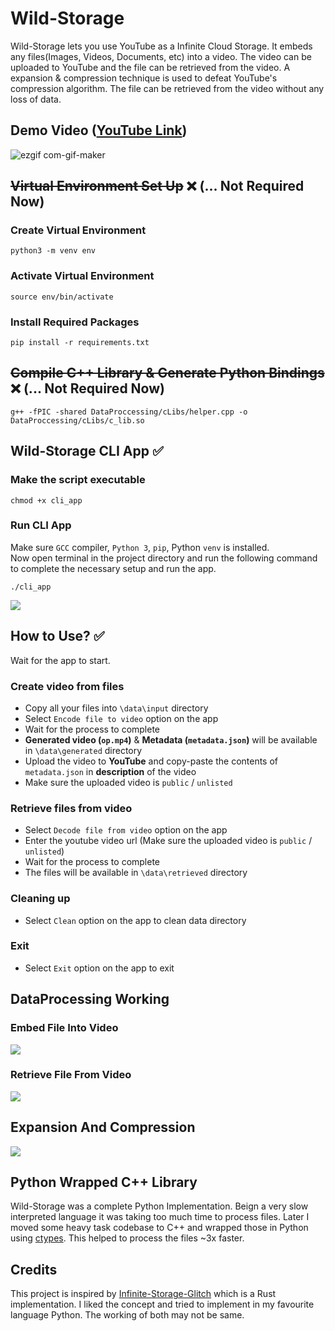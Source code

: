 # Wild-Storage

Wild-Storage lets you use YouTube as a Infinite Cloud Storage. It embeds any files(Images, Videos, Documents, etc) into a video. The video can be uploaded to YouTube and the file can be retrieved from the video. A expansion & compression technique is used to defeat YouTube's compression algorithm. The file can be retrieved from the video without any loss of data.

## Demo Video ([YouTube Link](https://youtu.be/NbeWh011qjs))

![ezgif com-gif-maker](https://gateway.pinata.cloud/ipfs/Qmdo9ZW5uk6NDYWj8K6oNBABDNtBYZZagAxF9UmoxUQFwM)

## <del>Virtual Environment Set Up</del> ❌ (... Not Required Now)

### Create Virtual Environment

```console
python3 -m venv env
```

### Activate Virtual Environment

```console
source env/bin/activate
```

### Install Required Packages

```console
pip install -r requirements.txt
```

## <del>Compile C++ Library & Generate Python Bindings</del> ❌ (... Not Required Now)

```console
g++ -fPIC -shared DataProccessing/cLibs/helper.cpp -o DataProccessing/cLibs/c_lib.so
```

## Wild-Storage CLI App ✅

### Make the script executable

```console
chmod +x cli_app
```

### Run CLI App

Make sure ```GCC``` compiler, ```Python 3```, ```pip```, Python ```venv``` is installed. \
Now open terminal in the project directory and run the following command to complete the necessary setup and run the app.

```console
./cli_app
```

<img src="https://tomato-semantic-alligator-932.mypinata.cloud/ipfs/QmQdnLR9RmjFDLxb39VpqC8N5se9wbhPBRaLsd65uALVBD?_gl=1*1jcg77v*_ga*MjA2MjA3MzczMS4xNzA0NTQzNDQ0*_ga_5RMPXG14TE*MTcwNDU0MzQ0My4xLjEuMTcwNDU0MzU2NC42MC4wLjA.">

## How to Use? ✅

Wait for the app to start.

### Create video from files

- Copy all your files into ```\data\input``` directory
- Select ```Encode file to video``` option on the app
- Wait for the process to complete
- <b>Generated video (```op.mp4```)</b> & <b>Metadata (```metadata.json```)</b> will be available in ```\data\generated``` directory
- Upload the video to <b>YouTube</b> and copy-paste the contents of ```metadata.json``` in <b>description</b> of the video
- Make sure the uploaded video is ```public``` / ```unlisted```

### Retrieve files from video

- Select ```Decode file from video``` option on the app
- Enter the youtube video url (Make sure the uploaded video is ```public``` / ```unlisted```)
- Wait for the process to complete
- The files will be available in ```\data\retrieved``` directory

### Cleaning up

- Select ```Clean``` option on the app to clean data directory

### Exit

- Select ```Exit``` option on the app to exit

## DataProcessing Working

### Embed File Into Video

<img src="https://tomato-semantic-alligator-932.mypinata.cloud/ipfs/QmNx7xX1pn3ngduQU5n9GKC8NwfH7GRQXfGB4mFuxphtqa">

### Retrieve File From Video

<img src="https://tomato-semantic-alligator-932.mypinata.cloud/ipfs/QmUMXUJZ11mgpp8oEmGPeTenK4669uwJesUVJmK1UDQwvV">

## Expansion And Compression

<img src="https://tomato-semantic-alligator-932.mypinata.cloud/ipfs/Qma8CRjSV7Azkp3uMfda1aWDNHGNQgy1haC6fcuuWHMJ8Y">

## Python Wrapped C++ Library

Wild-Storage was a complete Python Implementation. Beign a very slow interpreted language it was taking too much time to process files. Later I moved some heavy task codebase to C++ and wrapped those in Python using [ctypes](https://docs.python.org/3/library/ctypes.html). This helped to process the files ~3x faster.

## Credits

This project is inspired by [Infinite-Storage-Glitch](https://github.com/DvorakDwarf/Infinite-Storage-Glitch) which is a Rust implementation. I liked the concept and tried to implement in my favourite language Python. The working of both may not be same.
